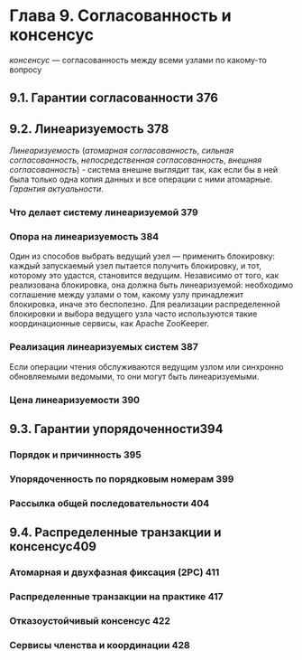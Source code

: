# Глава 9. Согласованность и консенсус
*консенсус* — согласованность между всеми узлами по какому-то вопросу

## 9.1. Гарантии согласованности 376
## 9.2. Линеаризуемость 378
*Линеаризуемость* (*атомарная согласованность*, *сильная согласованность*, *непосредственная согласованность*, *внешняя согласованность*) - система внешне выглядит так, как если бы в ней была только одна копия данных и все операции с ними атомарные. *Гарантия актуальности*.

### Что делает систему линеаризуемой 379
### Опора на линеаризуемость 384
Один из способов выбрать ведущий узел — применить блокировку: каждый запускаемый узел пытается получить блокировку, и тот, которому это удастся, становится ведущим. Независимо от того, как реализована блокировка, она должна 
быть линеаризуемой: необходимо соглашение между узлами о том, какому узлу принадлежит блокировка, иначе это бесполезно. Для реализации распределенной блокировки и выбора ведущего узла часто используются такие координационные сервисы, как Apache ZooKeeper.

### Реализация линеаризуемых систем 387
Если операции чтения обслуживаются ведущим узлом или синхронно обновляемыми ведомыми, то они могут быть линеаризуемыми.

### Цена линеаризуемости 390
## 9.3. Гарантии упорядоченности394
### Порядок и причинность 395
### Упорядоченность по порядковым номерам 399
### Рассылка общей последовательности 404
## 9.4. Распределенные транзакции и консенсус409
### Атомарная и двухфазная фиксация (2PC) 411
### Распределенные транзакции на практике 417
### Отказоустойчивый консенсус 422
### Сервисы членства и координации 428